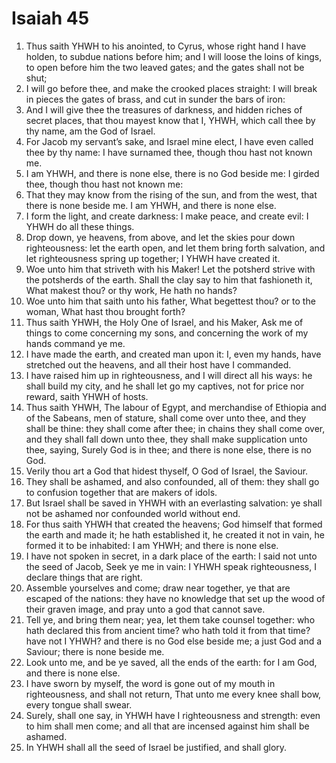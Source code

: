 ﻿# Isaiah 45
1. Thus saith YHWH to his anointed, to Cyrus, whose right hand I have holden, to subdue nations before him; and I will loose the loins of kings, to open before him the two leaved gates; and the gates shall not be shut; 
2. I will go before thee, and make the crooked places straight: I will break in pieces the gates of brass, and cut in sunder the bars of iron: 
3. And I will give thee the treasures of darkness, and hidden riches of secret places, that thou mayest know that I, YHWH, which call thee by thy name, am the God of Israel. 
4. For Jacob my servant’s sake, and Israel mine elect, I have even called thee by thy name: I have surnamed thee, though thou hast not known me. 
5.  I am YHWH, and there is none else, there is no God beside me: I girded thee, though thou hast not known me: 
6. That they may know from the rising of the sun, and from the west, that there is none beside me. I am YHWH, and there is none else. 
7. I form the light, and create darkness: I make peace, and create evil: I YHWH do all these things. 
8. Drop down, ye heavens, from above, and let the skies pour down righteousness: let the earth open, and let them bring forth salvation, and let righteousness spring up together; I YHWH have created it. 
9. Woe unto him that striveth with his Maker! Let the potsherd strive with the potsherds of the earth. Shall the clay say to him that fashioneth it, What makest thou? or thy work, He hath no hands? 
10. Woe unto him that saith unto his father, What begettest thou? or to the woman, What hast thou brought forth? 
11. Thus saith YHWH, the Holy One of Israel, and his Maker, Ask me of things to come concerning my sons, and concerning the work of my hands command ye me. 
12. I have made the earth, and created man upon it: I, even my hands, have stretched out the heavens, and all their host have I commanded. 
13. I have raised him up in righteousness, and I will direct all his ways: he shall build my city, and he shall let go my captives, not for price nor reward, saith YHWH of hosts. 
14. Thus saith YHWH, The labour of Egypt, and merchandise of Ethiopia and of the Sabeans, men of stature, shall come over unto thee, and they shall be thine: they shall come after thee; in chains they shall come over, and they shall fall down unto thee, they shall make supplication unto thee, saying, Surely God is in thee; and there is none else, there is no God. 
15. Verily thou art a God that hidest thyself, O God of Israel, the Saviour. 
16. They shall be ashamed, and also confounded, all of them: they shall go to confusion together that are makers of idols. 
17. But Israel shall be saved in YHWH with an everlasting salvation: ye shall not be ashamed nor confounded world without end. 
18. For thus saith YHWH that created the heavens; God himself that formed the earth and made it; he hath established it, he created it not in vain, he formed it to be inhabited: I am YHWH; and there is none else. 
19. I have not spoken in secret, in a dark place of the earth: I said not unto the seed of Jacob, Seek ye me in vain: I YHWH speak righteousness, I declare things that are right. 
20.  Assemble yourselves and come; draw near together, ye that are escaped of the nations: they have no knowledge that set up the wood of their graven image, and pray unto a god that cannot save. 
21. Tell ye, and bring them near; yea, let them take counsel together: who hath declared this from ancient time? who hath told it from that time? have not I YHWH? and there is no God else beside me; a just God and a Saviour; there is none beside me. 
22. Look unto me, and be ye saved, all the ends of the earth: for I am God, and there is none else. 
23. I have sworn by myself, the word is gone out of my mouth in righteousness, and shall not return, That unto me every knee shall bow, every tongue shall swear. 
24. Surely, shall one say, in YHWH have I righteousness and strength: even to him shall men come; and all that are incensed against him shall be ashamed. 
25. In YHWH shall all the seed of Israel be justified, and shall glory. 

